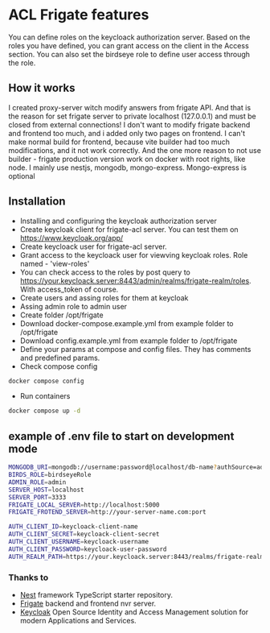 
# ACL Frigate features
You can define roles on the keycloack authorization server. 
Based on the roles you have defined, you can grant access on the client in the Access section.
You can also set the birdseye role to define user access through the role.


## How it works
I created proxy-server witch modify answers from frigate API. 
And that is the reason for set frigate server to private localhost (127.0.0.1) and must be closed from external connections!
I don't want to modify frigate backend and frontend too much, and i added only two pages on frontend.
I can't make normal build for frontend, because vite builder had too much modifications, and it not work correctly. 
And the one more reason to not use builder - frigate production version work on docker with root rights, like node.
I mainly use nestjs, mongodb, mongo-express. Mongo-express is optional


## Installation
* Installing and configuring the keycloak authorization server
* Create keycloak client for frigate-acl server. You can test them on https://www.keycloak.org/app/
* Create keycloack user for frigate-acl server.
* Grant access to the keycloack user for viewving keycloak roles. Role named - 'view-roles'
* You can check access to the roles by post query to https://your.keycloack.server:8443/admin/realms/frigate-realm/roles. With access_token of course.
* Create users and assing roles for them at keycloak
* Assing admin role to admin user
* Create folder /opt/frigate
* Download docker-compose.example.yml from example folder to /opt/frigate
* Download config.example.yml from example folder to /opt/frigate
* Define your params at compose and config files. They has comments and predefined params.
* Check compose config
```bash 
docker compose config
``` 
* Run containers 
```bash
docker compose up -d
```

## example of .env file to start on development mode
```bash
MONGODB_URI=mongodb://username:password@localhost/db-name?authSource=admin
BIRDS_ROLE=birdseyeRole
ADMIN_ROLE=admin
SERVER_HOST=localhost
SERVER_PORT=3333
FRIGATE_LOCAL_SERVER=http://localhost:5000
FRIGATE_FROTEND_SERVER=http://your-server-name.com:port

AUTH_CLIENT_ID=keycloack-client-name
AUTH_CLIENT_SECRET=keycloack-client-secret
AUTH_CLIENT_USERNAME=keycloack-username
AUTH_CLIENT_PASSWORD=keycloack-user-password
AUTH_REALM_PATH=https://your.keycloack.server:8443/realms/frigate-realm
```

### Thanks to
* [Nest](https://github.com/nestjs/nest) framework TypeScript starter repository.
* [Frigate](https://github.com/blakeblackshear/frigate) backend and frontend nvr server.
* [Keycloak](https://github.com/keycloak/keycloak) Open Source Identity and Access Management solution for modern Applications and Services.